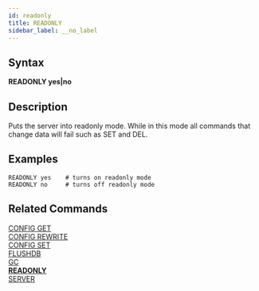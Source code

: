 ```yaml
---
id: readonly
title: READONLY
sidebar_label: __no_label
---
```


## Syntax

**READONLY yes|no**

## Description

Puts the server into readonly mode. While in this mode all commands that change data will fail such as SET and DEL.

## Examples

```tile38-cli
READONLY yes    # turns on readonly mode
READONLY no     # turns off readonly mode
```

## Related Commands

[CONFIG GET](../commands/config-get.md)<br>
[CONFIG REWRITE](../commands/config-rewrite.md)<br>
[CONFIG SET](../commands/config-set.md)<br>
[FLUSHDB](../commands/flushdb.md)<br>
[GC](../commands/gc.md)<br>
**[READONLY](../commands/readonly.md)**<br>
[SERVER](../commands/server.md)<br>
